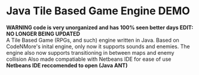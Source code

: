 # Java Tile Based Game Engine DEMO
**WARNING code is very unorganized and has 100% seen better days 
EDIT: NO LONGER BEING UPDATED**<br/>
A Tile Based Game (RPGs, and such) engine written in Java. Based on CodeNMore's inital engine, only now it supports sounds and enemies. The engine also now supports transitioning in between maps and enemy collision Also made compatiable with Netbeans IDE for ease of use<br/>
**Netbeans IDE reccomended to open (Java ANT)**

